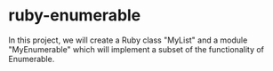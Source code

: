 # ruby-enumerable
In this project, we will create a Ruby class "MyList" and a module "MyEnumerable" which will implement a subset of the functionality of Enumerable.
